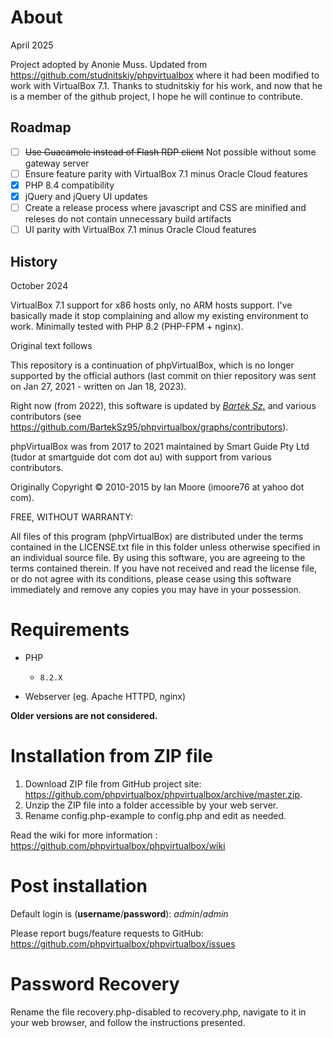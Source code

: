 # About

April 2025

Project adopted by Anonie Muss. Updated from https://github.com/studnitskiy/phpvirtualbox where
it had been modified to work with VirtualBox 7.1. Thanks to studnitskiy for his work, and now that
he is a member of the github project, I hope he will continue to contribute.

## Roadmap

- [ ] ~~Use Guacamole instead of Flash RDP client~~ Not possible without some gateway server
- [ ] Ensure feature parity with VirtualBox 7.1 minus Oracle Cloud features
- [x] PHP 8.4 compatibility
- [x] jQuery and jQuery UI updates
- [ ] Create a release process where javascript and CSS are minified and releses do not contain unnecessary build artifacts
- [ ] UI parity with VirtualBox 7.1 minus Oracle Cloud features

## History

October 2024

VirtualBox 7.1 support for x86 hosts only, no ARM hosts support.
I've basically made it stop complaining and allow my existing environment to work.
Minimally tested with PHP 8.2 (PHP-FPM + nginx).

Original text follows

This repository is a continuation of phpVirtualBox, which is no longer supported by the official authors (last commit on thier repository was sent on Jan 27, 2021 - written on Jan 18, 2023).

Right now (from 2022), this software is updated by *[Bartek Sz.](https://github.com/BartekSz95)* and various contributors (see https://github.com/BartekSz95/phpvirtualbox/graphs/contributors).

phpVirtualBox was from 2017 to 2021 maintained by Smart Guide Pty Ltd (tudor at smartguide dot com dot au) with support from various contributors.

Originally Copyright © 2010-2015 by Ian Moore (imoore76 at yahoo dot com).

FREE, WITHOUT WARRANTY:

All files of this program (phpVirtualBox) are distributed under the
terms contained in the LICENSE.txt file in this folder unless otherwise
specified in an individual source file. By using this software, you are
agreeing to the terms contained therein. If you have not received and read
the license file, or do not agree with its conditions, please cease using
this software immediately and remove any copies you may have in your
possession.

# Requirements

- PHP
    - ``8.2.X``

- Webserver (eg. Apache HTTPD, nginx)

**Older versions are not considered.**

# Installation from ZIP file

1) Download ZIP file from GitHub project site: https://github.com/phpvirtualbox/phpvirtualbox/archive/master.zip.
2) Unzip the ZIP file into a folder accessible by your web server.
3) Rename config.php-example to config.php and edit as needed.

Read the wiki for more information : https://github.com/phpvirtualbox/phpvirtualbox/wiki

# Post installation

Default login is (**username**/**password**): *admin*/*admin*

Please report bugs/feature requests to GitHub:
https://github.com/phpvirtualbox/phpvirtualbox/issues

# Password Recovery

Rename the file recovery.php-disabled to recovery.php, navigate to it in your web browser, and follow the instructions presented.
